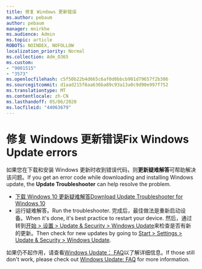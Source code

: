 ```yaml
---
title: 修复 Windows 更新错误
ms.author: pebaum
author: pebaum
manager: mnirkhe
ms.audience: Admin
ms.topic: article
ROBOTS: NOINDEX, NOFOLLOW
localization_priority: Normal
ms.collection: Adm_O365
ms.custom:
- "9001515"
- "3573"
ms.openlocfilehash: c5f50b22b4d665c6af0d0bbcb901d79657f2b306
ms.sourcegitcommit: d1aad215f8aa636ba89c93a13a0c9d90e997f752
ms.translationtype: MT
ms.contentlocale: zh-CN
ms.lasthandoff: 05/06/2020
ms.locfileid: "44063679"
---
```

# <a name="fix-windows-update-errors"></a><span data-ttu-id="97ee6-102">修复 Windows 更新错误</span><span class="sxs-lookup"><span data-stu-id="97ee6-102">Fix Windows Update errors</span></span>

<span data-ttu-id="97ee6-103">如果您在下载和安装 Windows 更新时收到错误代码，则**更新疑难解答**可帮助解决该问题。</span><span class="sxs-lookup"><span data-stu-id="97ee6-103">If you get an error code while downloading and installing Windows update, the **Update Troubleshooter** can help resolve the problem.</span></span>

- [<span data-ttu-id="97ee6-104">下载 Windows 10 更新疑难解答</span><span class="sxs-lookup"><span data-stu-id="97ee6-104">Download Update Troubleshooter for Windows 10</span></span>](https://support.microsoft.com/help/4027322/windows-update-troubleshooter)
- <span data-ttu-id="97ee6-105">运行疑难解答。</span><span class="sxs-lookup"><span data-stu-id="97ee6-105">Run the troubleshooter.</span></span> <span data-ttu-id="97ee6-106">完成后，最佳做法是重新启动设备。</span><span class="sxs-lookup"><span data-stu-id="97ee6-106">When it's done, it's best practice to restart your device.</span></span> <span data-ttu-id="97ee6-107">然后，通过转到[开始 > 设置 > Update & Security > Windows Update](ms-settings:windowsupdate)来检查是否有新的更新。</span><span class="sxs-lookup"><span data-stu-id="97ee6-107">Then check for new updates by going to [Start > Settings > Update & Security > Windows Update](ms-settings:windowsupdate).</span></span>

<span data-ttu-id="97ee6-108">如果仍不起作用，请查看[Windows Update： FAQ](https://support.microsoft.com/help/12373/windows-update-faq)以了解详细信息。</span><span class="sxs-lookup"><span data-stu-id="97ee6-108">If those still don't work, please check out [Windows Update: FAQ](https://support.microsoft.com/help/12373/windows-update-faq) for more information.</span></span>
